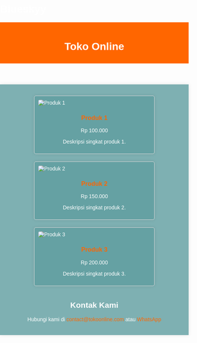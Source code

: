 # Blueskyy
<!DOCTYPE html>
<html lang="id">
<head>
    <meta charset="UTF-8">
    <meta name="viewport" content="width=device-width, initial-scale=1.0">
    <title>Toko Online</title>
    <style>
        body {
            font-family: Arial, sans-serif;
            margin: 0;
            padding: 0;
            background-image: url('path/to/your/image.jpg'); /* Ganti 'path/to/your/image.jpg' dengan path gambar Anda */
            background-size: cover;
            background-position: center;
            background-repeat: no-repeat;
            color: white; /* Warna font putih */
        }
        header {
            background-color: #ff6600;
            color: #fff;
            padding: 10px 0;
            text-align: center;
        }
        .container {
            max-width: 1000px;
            margin: 20px auto;
            padding: 20px;
            background-color: rgba(95, 158, 160, 0.8); /* Warna biru laut dengan transparansi */
            box-shadow: 0 0 10px rgba(0, 0, 0, 0.1);
            color: white; /* Warna font putih */
        }
        .product {
            display: flex;
            flex-wrap: wrap;
            justify-content: space-around;
        }
        .product-item {
            background-color: rgba(95, 158, 160, 0.8); /* Warna biru laut dengan transparansi */
            border: 1px solid #ddd;
            border-radius: 5px;
            margin: 10px;
            padding: 10px;
            width: 300px;
            box-shadow: 0 0 10px rgba(0, 0, 0, 0.1);
            color: white; /* Warna font putih */
        }
        .product-item img {
            max-width: 100%;
            border-radius: 5px;
        }
        .product-item h3 {
            text-align: center;
            color: #ff6600;
        }
        .product-item p {
            text-align: center;
        }
        .contact {
            text-align: center;
            margin-top: 20px;
        }
        .contact a {
            color: #ff6600;
            text-decoration: none;
        }
    </style>
</head>
<body>
    <header>
        <h1>Toko Online</h1>
    </header>
    <div class="container">
        <div class="product">
            <div class="product-item">
                <img src="product1.jpg" alt="Produk 1">
                <h3>Produk 1</h3>
                <p>Rp 100.000</p>
                <p>Deskripsi singkat produk 1.</p>
            </div>
            <div class="product-item">
                <img src="product2.jpg" alt="Produk 2">
                <h3>Produk 2</h3>
                <p>Rp 150.000</p>
                <p>Deskripsi singkat produk 2.</p>
            </div>
            <div class="product-item">
                <img src="product3.jpg" alt="Produk 3">
                <h3>Produk 3</h3>
                <p>Rp 200.000</p>
                <p>Deskripsi singkat produk 3.</p>
            </div>
        </div>
        <div class="contact">
            <h2>Kontak Kami</h2>
            <p>Hubungi kami di <a href="mailto:contact@tokoonline.com">contact@tokoonline.com</a> atau <a href="https://wa.me/1234567890">WhatsApp</a></p>
        </div>
    </div>
</body>
</html>

